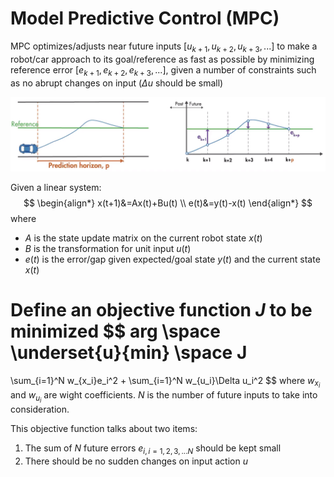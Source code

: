 # Model Predictive Control (MPC)

MPC optimizes/adjusts near future inputs $[u_{k+1}, u_{k+2}, u_{k+3}, ...]$ to make a robot/car approach to its goal/reference as fast as possible by minimizing reference error $[e_{k+1}, e_{k+2}, e_{k+3}, ...]$, given a number of constraints such as no abrupt changes on input ($\Delta u$ should be small)

![mpc_example](imgs/mpc_example.png "mpc_example")

Given a linear system:
$$
\begin{align*}
x(t+1)&=Ax(t)+Bu(t)
\\
e(t)&=y(t)-x(t)
\end{align*}
$$
where 

* $A$ is the state update matrix on the current robot state $x(t)$
* $B$ is the transformation for unit input $u(t)$
* $e(t)$ is the error/gap given expected/goal state $y(t)$ and the current state $x(t)$

Define an objective function $J$ to be minimized
$$
arg \space \underset{u}{min} \space J
=
\sum_{i=1}^N w_{x_i}e_i^2
+
\sum_{i=1}^N w_{u_i}\Delta u_i^2
$$
where $w_{x_i}$ and $w_{u_i}$ are wight coefficients. $N$ is the number of future inputs to take into consideration.

This objective function talks about two items:

1.  The sum of $N$ future errors $e_{i, i=1,2,3,...N}$ should be kept small
2. There should be no sudden changes on input action $u$